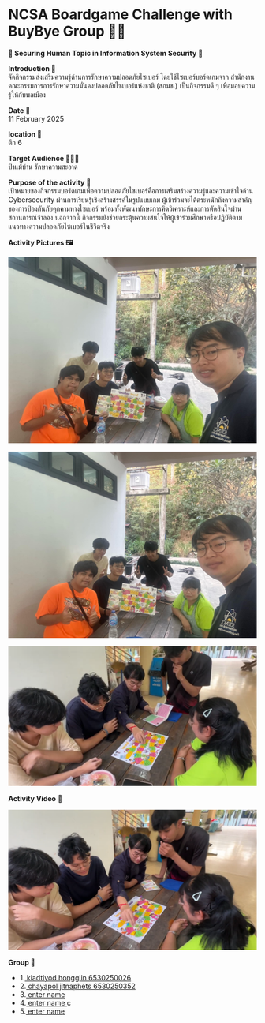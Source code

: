 # NCSA Boardgame Challenge with BuyBye Group 🥷💥  

**🤖 Securing Human Topic in Information System Security 🎲**


**Introduction 📝**  
จัดกิจกรรมส่งเสริมความรู้ด้านการรักษาความปลอดภัยไซเบอร์ โดยใช้ไซเบอร์บอร์ดเกมจาก สำนักงานคณะกรรมการการรักษาความมั่นคงปลอดภัยไซเบอร์แห่งชาติ (สกมช.) เป็นกิจกรรมดี ๆ เพื่อมอบความรู้ให้กับพลเมือง

**Date 📆**  
11 February 2025


**location 📍**  
ตึก 6


**Target Audience 👩🏻‍💼**  
ป้าแม้บ้าน รักษาความสะอาด


**Purpose of the activity 🎯**  
เป้าหมายของกิจกรรมบอร์ดเกมเพื่อความปลอดภัยไซเบอร์คือการเสริมสร้างความรู้และความเข้าใจด้าน Cybersecurity ผ่านการเรียนรู้เชิงสร้างสรรค์ในรูปแบบเกม ผู้เข้าร่วมจะได้ตระหนักถึงความสำคัญของการป้องกันภัยคุกคามทางไซเบอร์ พร้อมทั้งพัฒนาทักษะการคิดวิเคราะห์และการตัดสินใจผ่านสถานการณ์จำลอง นอกจากนี้ กิจกรรมยังช่วยกระตุ้นความสนใจให้ผู้เข้าร่วมศึกษาหรือปฏิบัติตามแนวทางความปลอดภัยไซเบอร์ในชีวิตจริง


**Activity Pictures 🖼️**  


![pic1](ME/1png.png)

![pic2](ME/bg2.png)

![pic3](ME/bg3.png)

**Activity Video** 🎥

[![pic4](ME/bg4.png)](https://drive.google.com/file/d/1HLKt8FE0QQgpJ3HYz0s5NFJ9HZj5L86G/view?usp=sharing)


**Group 🤼** 
- 1.[ kiadtiyod hongglin 6530250026 ](https://ProfesserSwitch.github.io/board-game) 
- 2.[ chayapol jitnaphets 6530250352](https://copyyu.github.io/boardgame) 
- 3.[ enter name ](https://name/board-game) 
- 4.[ enter name ](https://name/board-game) c
- 5.[ enter name ](https://name/board-gamee) 
